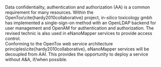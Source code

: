 Data confidentiality, authentication and authorization (AA) is a common requirement for many resources. 
Within the OpenTox\cite{hardy2010collaborative} project, in-silico toxicology gmbh has implemented a single-sign-on method with an OpenLDAP backend for user management
and OpenAM for authentication and authorization. The revised technic is also used in eNanoMapper services to provide access control.  
Conforming to the OpenTox web service architecture principles\cite{hardy2010collaborative}, eNanoMapper services will be decoupled from AAI. 
This provides the opportunity to deploy a service without A&A, if/when possible. 